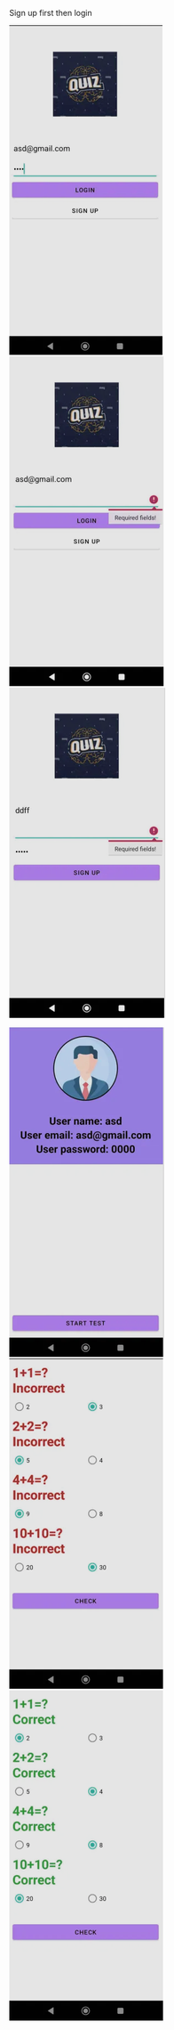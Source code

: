 Sign up first then login

![Homepage Screenshot](login.png)     ![Homepage Screenshot](login_empty.png)       ![Homepage Screenshot](sign_up.PNG)

![Homepage Screenshot](cabinet.png)     ![Homepage Screenshot](test_incorrect.png)       ![Homepage Screenshot](test_correct.png)
